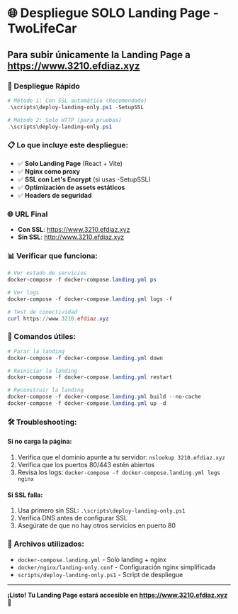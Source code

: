 # 🌐 Despliegue SOLO Landing Page - TwoLifeCar

## Para subir únicamente la Landing Page a https://www.3210.efdiaz.xyz

### 🚀 Despliegue Rápido

```powershell
# Método 1: Con SSL automático (Recomendado)
.\scripts\deploy-landing-only.ps1 -SetupSSL

# Método 2: Solo HTTP (para pruebas)
.\scripts\deploy-landing-only.ps1
```

### 📋 Lo que incluye este despliegue:

- ✅ **Solo Landing Page** (React + Vite)
- ✅ **Nginx como proxy**
- ✅ **SSL con Let's Encrypt** (si usas -SetupSSL)
- ✅ **Optimización de assets estáticos**
- ✅ **Headers de seguridad**

### 🌐 URL Final
- **Con SSL**: https://www.3210.efdiaz.xyz
- **Sin SSL**: http://www.3210.efdiaz.xyz

### 📊 Verificar que funciona:

```powershell
# Ver estado de servicios
docker-compose -f docker-compose.landing.yml ps

# Ver logs
docker-compose -f docker-compose.landing.yml logs -f

# Test de conectividad
curl https://www.3210.efdiaz.xyz
```

### 🔧 Comandos útiles:

```powershell
# Parar la landing
docker-compose -f docker-compose.landing.yml down

# Reiniciar la landing
docker-compose -f docker-compose.landing.yml restart

# Reconstruir la landing
docker-compose -f docker-compose.landing.yml build --no-cache
docker-compose -f docker-compose.landing.yml up -d
```

### 🛠️ Troubleshooting:

#### Si no carga la página:
1. Verifica que el dominio apunte a tu servidor: `nslookup 3210.efdiaz.xyz`
2. Verifica que los puertos 80/443 estén abiertos
3. Revisa los logs: `docker-compose -f docker-compose.landing.yml logs nginx`

#### Si SSL falla:
1. Usa primero sin SSL: `.\scripts\deploy-landing-only.ps1`
2. Verifica DNS antes de configurar SSL
3. Asegúrate de que no hay otros servicios en puerto 80

### 📁 Archivos utilizados:
- `docker-compose.landing.yml` - Solo landing + nginx
- `docker/nginx/landing-only.conf` - Configuración nginx simplificada
- `scripts/deploy-landing-only.ps1` - Script de despliegue

---
**¡Listo! Tu Landing Page estará accesible en https://www.3210.efdiaz.xyz** 🎉
